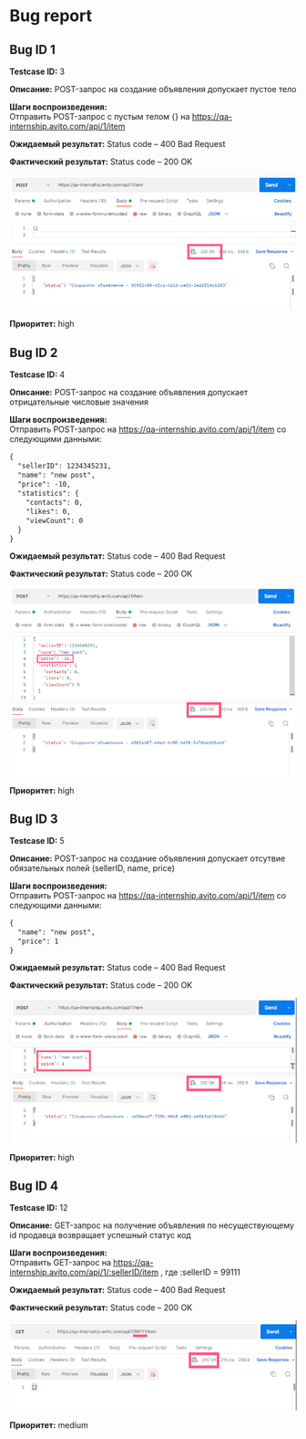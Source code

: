 # Bug report

## Bug ID 	1

**Testcase ID:** 3

**Описание:** 
POST-запрос на создание объявления допускает пустое тело

**Шаги воспроизведения:**	
Отправить POST-запрос с пустым телом {} на https://qa-internship.avito.com/api/1/item 

**Ожидаемый результат:**
Status code – 400 Bad Request

**Фактический результат:**
Status code – 200 OK

![Image](media/image1.png) 

**Приоритет:**
high

 ## Bug ID 	2
**Testcase ID:**
4

**Описание:**
POST-запрос на создание объявления допускает отрицательные числовые значения

**Шаги воспроизведения:**	
Отправить POST-запрос на https://qa-internship.avito.com/api/1/item 
со следующими данными:
```
{
  "sellerID": 1234345231,
  "name": "new post",
  "price": -10,
  "statistics": {
    "contacts": 0,
    "likes": 0,
    "viewCount": 0
  }
}
```

**Ожидаемый результат:**
Status code – 400 Bad Request

**Фактический результат:**
Status code – 200 OK

![Image](media/image2.png) 

**Приоритет:**
high

 ## Bug ID 	3
**Testcase ID:**
5

**Описание:**
POST-запрос на создание объявления допускает отсутвие обязательных полей (sellerID, name, price)

**Шаги воспроизведения:**	
Отправить POST-запрос на https://qa-internship.avito.com/api/1/item
со следующими данными:
```
{
  "name": "new post",
  "price": 1
}
```

**Ожидаемый результат:**
Status code – 400 Bad Request

**Фактический результат:**
Status code – 200 OK

![Image](media/image3.png) 

**Приоритет:**
high

 ## Bug ID 	4
**Testcase ID:**
12

**Описание:**
GET-запрос на получение объявления по несуществующему id продавца возвращает успешный статус код

**Шаги воспроизведения:**	
Отправить GET-запрос на https://qa-internship.avito.com/api/1/:sellerID/item , 
где :sellerID = 99111

**Ожидаемый результат:**
Status code – 400 Bad Request

**Фактический результат:**
Status code – 200 OK

![Image](media/image4.png) 

**Приоритет:**
medium